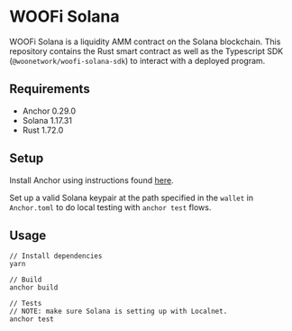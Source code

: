 # WOOFi Solana

WOOFi Solana is a liquidity AMM contract on the Solana blockchain.
This repository contains the Rust smart contract as well as the Typescript SDK (`@woonetwork/woofi-solana-sdk`) to interact with a deployed program.

## Requirements

- Anchor 0.29.0
- Solana 1.17.31
- Rust 1.72.0

## Setup

Install Anchor using instructions found [here](https://book.anchor-lang.com/getting_started/installation.html#anchor).

Set up a valid Solana keypair at the path specified in the `wallet` in `Anchor.toml` to do local testing with `anchor test` flows.

## Usage

```
// Install dependencies
yarn

// Build
anchor build

// Tests
// NOTE: make sure Solana is setting up with Localnet.
anchor test
```
